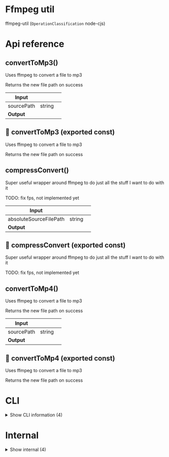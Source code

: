 # Ffmpeg util

ffmpeg-util (`OperationClassification` node-cjs)



# Api reference

## convertToMp3()

Uses ffmpeg to convert a file to mp3

Returns the new file path on success


| Input      |    |    |
| ---------- | -- | -- |
| sourcePath | string |  |,| destinationPath | string |  |,| config (optional) | { toWav?: boolean, <br /> } |  |
| **Output** |    |    |



## 📄 convertToMp3 (exported const)

Uses ffmpeg to convert a file to mp3

Returns the new file path on success


## compressConvert()

Super useful wrapper around ffmpeg to do just all the stuff I want to do with it

TODO: fix fps, not implemented yet


| Input      |    |    |
| ---------- | -- | -- |
| absoluteSourceFilePath | string |  |,| config (optional) | { outputFolderPath?: string, <br />name?: string, <br />fps?: number, <br />sizeWidthPx?: number, <br />aspectRatio?: { x: number, <br />y: number, <br /> }, <br />quality?: number, <br />targetFormat?: webp / png / mp4 / mp3 / wav, <br />is16bitWav?: boolean, <br />keepOriginal?: boolean, <br />isDebug?: boolean, <br /> } |  |
| **Output** |    |    |



## 📄 compressConvert (exported const)

Super useful wrapper around ffmpeg to do just all the stuff I want to do with it

TODO: fix fps, not implemented yet


## convertToMp4()

Uses ffmpeg to convert a file to mp3

Returns the new file path on success


| Input      |    |    |
| ---------- | -- | -- |
| sourcePath | string |  |,| destinationPath | string |  |
| **Output** |    |    |



## 📄 convertToMp4 (exported const)

Uses ffmpeg to convert a file to mp3

Returns the new file path on success

# CLI

<details><summary>Show CLI information (4)</summary>
    
  # compressImagesCli()

`compressImages` CLI syntax:

`compressImages [basePath]`

can also be relative path


| Input      |    |    |
| ---------- | -- | -- |
| - | | |
| **Output** |    |    |



## compressMp4sCli()

`compressMp4s` CLI syntax:

`compressMp4s [basePath]`

can also be relative path


| Input      |    |    |
| ---------- | -- | -- |
| - | | |
| **Output** |    |    |



## 📄 compressImagesCli (unexported const)

`compressImages` CLI syntax:

`compressImages [basePath]`

can also be relative path


## 📄 compressMp4sCli (unexported const)

`compressMp4s` CLI syntax:

`compressMp4s [basePath]`

can also be relative path
  </details>

# Internal

<details><summary>Show internal (4)</summary>
    
  # compressImages()

searches the folder recursively for all images and converts them to webp


| Input      |    |    |
| ---------- | -- | -- |
| absoluteBasePath | string |  |,| sizeWidthPx (optional) | number |  |,| quality (optional) | number |  |
| **Output** |    |    |



## compressMp4()

Compress mp4 to very small


| Input      |    |    |
| ---------- | -- | -- |
| absolutePath | string |  |
| **Output** |    |    |



## 📄 compressImages (exported const)

searches the folder recursively for all images and converts them to webp


## 📄 compressMp4 (exported const)

Compress mp4 to very small
  </details>


